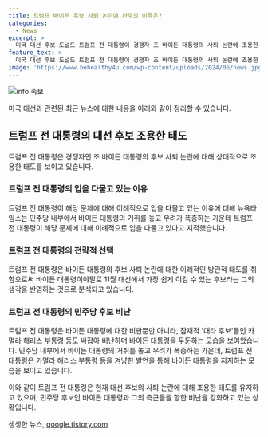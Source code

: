 ```yaml
---
title: 트럼프 바이든 후보 사퇴 논란에 완주의 이득은?
categories:
  - News
excerpt: >
  미국 대선 후보 도널드 트럼프 전 대통령이 경쟁자 조 바이든 대통령의 사퇴 논란에 조용한 태도를 보이며 노출된 고령 리스크에 대한 우려가 나오고 있는 가운데, 트럼프 전 대통령은 바이든 대통령이 무능한 후보라며 카멀라 해리스 부통령을 비난하고 있다. 또한, 트럼프 진영은 카멀라 해리스를 저지하고 공화당에 투표하라는 디지털 광고를 시작하고 있으며, 트럼프 전 대통령은 이에 대해 이례적으로 입을 다문 채 상대적으로 조용한 모습을 보이고 있다. 민주당 내부에서 바이든 대통령의 거취를 놓고 우려가 폭증하는 가운데, 트럼프 전 대통령은 해당 문제에 이례적인 방관적 태도를 보이고 있어 사람들의 이목을 끌고 있다.
feature_text: >
  미국 대선 후보 도널드 트럼프 전 대통령이 경쟁자 조 바이든 대통령의 사퇴 논란에 조용한 태도를 보이며 노출된 고령 리스크에 대한 우려가 나오고 있는 가운데, 트럼프 전 대통령은 바이든 대통령이 무능한 후보라며 카멀라 해리스 부통령을 비난하고 있다. 또한, 트럼프 진영은 카멀라 해리스를 저지하고 공화당에 투표하라는 디지털 광고를 시작하고 있으며, 트럼프 전 대통령은 이에 대해 이례적으로 입을 다문 채 상대적으로 조용한 모습을 보이고 있다. 민주당 내부에서 바이든 대통령의 거취를 놓고 우려가 폭증하는 가운데, 트럼프 전 대통령은 해당 문제에 이례적인 방관적 태도를 보이고 있어 사람들의 이목을 끌고 있다.
image: 'https://www.behealthy4u.com/wp-content/uploads/2024/06/news.jpg'
---
```


<p><img src="https://www.behealthy4u.com/wp-content/uploads/2024/06/news.jpg" alt="info 속보" /></p>

<p>미국 대선과 관련된 최근 뉴스에 대한 내용을 아래와 같이 정리할 수 있습니다.</p>

<h2 data-ke-size="size26">트럼프 전 대통령의 대선 후보 조용한 태도</h2>

<p data-ke-size="size16">트럼프 전 대통령은 경쟁자인 조 바이든 대통령의 후보 사퇴 논란에 대해 상대적으로 조용한 태도를 보이고 있습니다.</p>

<h3>트럼프 전 대통령의 입을 다물고 있는 이유</h3>

<p data-ke-size="size16">트럼프 전 대통령이 해당 문제에 대해 이례적으로 입을 다물고 있는 이유에 대해 뉴욕타임스는 민주당 내부에서 바이든 대통령의 거취를 놓고 우려가 폭증하는 가운데 트럼프 전 대통령이 해당 문제에 대해 이례적으로 입을 다물고 있다고 지적했습니다.</p>

<h3>트럼프 전 대통령의 전략적 선택</h3>

<p data-ke-size="size16">트럼프 전 대통령은 바이든 대통령의 후보 사퇴 논란에 대한 이례적인 방관적 태도를 취함으로써 바이든 대통령이야말로 11월 대선에서 가장 쉽게 이길 수 있는 후보라는 그의 생각을 반영하는 것으로 분석되고 있습니다.</p>

<h3>트럼프 전 대통령의 민주당 후보 비난</h3>

<p data-ke-size="size16">트럼프 전 대통령은 바이든 대통령에 대한 비판뿐만 아니라, 잠재적 '대타 후보'들인 카멀라 해리스 부통령 등도 싸잡아 비난하며 바이든 대통령을 두둔하는 모습을 보여왔습니다. 민주당 내부에서 바이든 대통령의 거취를 놓고 우려가 폭증하는 가운데, 트럼프 전 대통령은 카멀라 해리스 부통령 등을 겨냥한 발언을 통해 바이든 대통령을 지지하는 모습을 보이고 있습니다.</p>

<p>이와 같이 트럼프 전 대통령은 현재 대선 후보의 사퇴 논란에 대해 조용한 태도를 유지하고 있으며, 민주당 후보인 바이든 대통령과 그의 측근들을 향한 비난을 강화하고 있는 상황입니다.</p>
생생한 뉴스, <a href="https://qoogle.tistory.com" rel="dofollow">qoogle.tistory.com</a>


